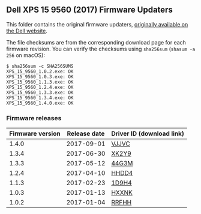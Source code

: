 ## Dell XPS 15 9560 (2017) Firmware Updaters
This folder contains the original firmware updaters, [originally available on
the Dell website](https://downloads.dell.com/published/pages/xps-15-9560-laptop.html).

The file checksums are from the corresponding download page for each firmware
revision. You can verify the checksums using `sha256sum` (`shasum -a 256` on
macOS):

    $ sha256sum -c SHA256SUMS
    XPS_15_9560_1.0.2.exe: OK
    XPS_15_9560_1.0.3.exe: OK
    XPS_15_9560_1.1.3.exe: OK
    XPS_15_9560_1.2.4.exe: OK
    XPS_15_9560_1.3.3.exe: OK
    XPS_15_9560_1.3.4.exe: OK
    XPS_15_9560_1.4.0.exe: OK

### Firmware releases
| Firmware version | Release date | Driver ID (download link)                                                                 |
|------------------|--------------|-------------------------------------------------------------------------------------------|
| 1.4.0            | 2017-09-01   | [VJJVC](https://www.dell.com/support/home/us/en/19/drivers/DriversDetails?driverId=VJJVC) |
| 1.3.4            | 2017-06-30   | [XK2Y9](https://www.dell.com/support/home/us/en/19/drivers/DriversDetails?driverId=XK2Y9) |
| 1.3.3            | 2017-05-12   | [44G3M](https://www.dell.com/support/home/us/en/19/drivers/DriversDetails?driverId=44G3M) |
| 1.2.4            | 2017-04-10   | [HHDD4](https://www.dell.com/support/home/us/en/19/drivers/DriversDetails?driverId=HHDD4) |
| 1.1.3            | 2017-02-23   | [1D9H4](https://www.dell.com/support/home/us/en/19/drivers/DriversDetails?driverId=1D9H4) |
| 1.0.3            | 2017-01-13   | [HXXNK](https://www.dell.com/support/home/us/en/19/drivers/DriversDetails?driverId=HXXNK) |
| 1.0.2            | 2017-01-04   | [RRFHH](https://www.dell.com/support/home/us/en/19/drivers/DriversDetails?driverId=RRFHH) |
